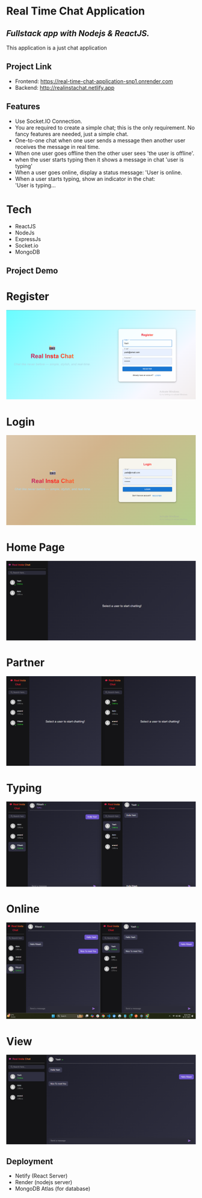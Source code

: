 # Real Time Chat Application

## _Fullstack app with Nodejs & ReactJS._

This application is a just chat application

## Project Link
- Frontend: https://real-time-chat-application-snp1.onrender.com
- Backend: http://realinstachat.netlify.app

## Features
- Use Socket.IO Connection.
- You are required to create a simple chat; this is the only requirement. No fancy features are needed, just a simple chat.
- One-to-one chat when one user sends a message then another user receives the message in real time.
- When one user goes offline then the other user sees 'the user is offline'.
- when the user starts typing then it shows a message in chat 'user is typing'
- When a user goes online, display a status message: 'User is online.
- When a user starts typing, show an indicator in the chat: 'User is typing...

# Tech
- ReactJS
- NodeJs
- ExpressJs
- Socket.io
- MongoDB

## Project Demo
# Register
![image](https://github.com/Yashaswi-Anand/RealTime-Chat-Frontend/blob/master/screenshots/Register.png)
# Login 
![image](https://github.com/Yashaswi-Anand/RealTime-Chat-Frontend/blob/master/screenshots/Login.png)
# Home Page
![image](https://github.com/Yashaswi-Anand/RealTime-Chat-Frontend/blob/master/screenshots/HomePage.png)
# Partner 
![image](https://github.com/Yashaswi-Anand/RealTime-Chat-Frontend/blob/master/screenshots/PartherConnected.png)
# Typing 
![image](https://github.com/Yashaswi-Anand/RealTime-Chat-Frontend/blob/master/screenshots/Typing.png)
# Online 
![image](https://github.com/Yashaswi-Anand/RealTime-Chat-Frontend/blob/master/screenshots/Online.png)
# View
![image](https://github.com/Yashaswi-Anand/RealTime-Chat-Frontend/blob/master/screenshots/View.png)

## Deployment
- Netify (React Server)
- Render (nodejs server)
- MongoDB Atlas (for database)